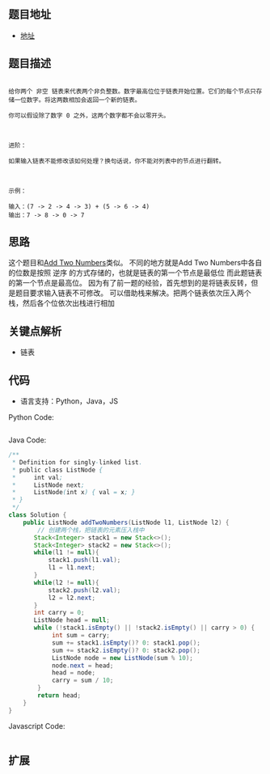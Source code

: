 ## 题目地址

- [地址](https://leetcode-cn.com/problems/add-two-numbers-ii/)

## 题目描述

```

给你两个 非空 链表来代表两个非负整数。数字最高位位于链表开始位置。它们的每个节点只存储一位数字。将这两数相加会返回一个新的链表。

你可以假设除了数字 0 之外，这两个数字都不会以零开头。

 

进阶：

如果输入链表不能修改该如何处理？换句话说，你不能对列表中的节点进行翻转。

 

示例：

输入：(7 -> 2 -> 4 -> 3) + (5 -> 6 -> 4)
输出：7 -> 8 -> 0 -> 7
```

## 思路
这个题目和[Add Two Numbers](problems/2.AddTwoNumbers.md)类似。
不同的地方就是Add Two Numbers中各自的位数是按照 逆序 的方式存储的，也就是链表的第一个节点是最低位
而此题链表的第一个节点是最高位。
因为有了前一题的经验，首先想到的是将链表反转，但是题目要求输入链表不可修改。
可以借助栈来解决。把两个链表依次压入两个栈，然后各个位依次出栈进行相加

## 关键点解析

- 链表

## 代码

- 语言支持：Python，Java，JS

Python Code:

```python


```

Java Code:

```java
/**
 * Definition for singly-linked list.
 * public class ListNode {
 *     int val;
 *     ListNode next;
 *     ListNode(int x) { val = x; }
 * }
 */
class Solution {
    public ListNode addTwoNumbers(ListNode l1, ListNode l2) {
        // 创建两个栈，把链表的元素压入栈中 
       Stack<Integer> stack1 = new Stack<>();
       Stack<Integer> stack2 = new Stack<>();
       while(l1 != null){
           stack1.push(l1.val);
           l1 = l1.next;
       }
       while(l2 != null){
           stack2.push(l2.val);
           l2 = l2.next;
       }
       int carry = 0;
       ListNode head = null;
       while (!stack1.isEmpty() || !stack2.isEmpty() || carry > 0) {
            int sum = carry;
            sum += stack1.isEmpty()? 0: stack1.pop();
            sum += stack2.isEmpty()? 0: stack2.pop();
            ListNode node = new ListNode(sum % 10);
            node.next = head;
            head = node;
            carry = sum / 10;
        }
        return head;
    }
}
```

Javascript Code:

```js
```

## 扩展
